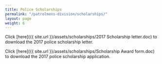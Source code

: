 ```yaml
---
title: Police Scholarships
permalink: "/patrolmens-division/scholarships/"
layout: page
weight: 6
---
```


Click [here]({{ site.url }}/assets/scholarships/2017 Scholarship letter.doc) to download the 2017 police scholarship letter.

Click [here]({{ site.url }}/assets/scholarships/Scholarship Award form.doc) to download the 2017 police scholarship application.

